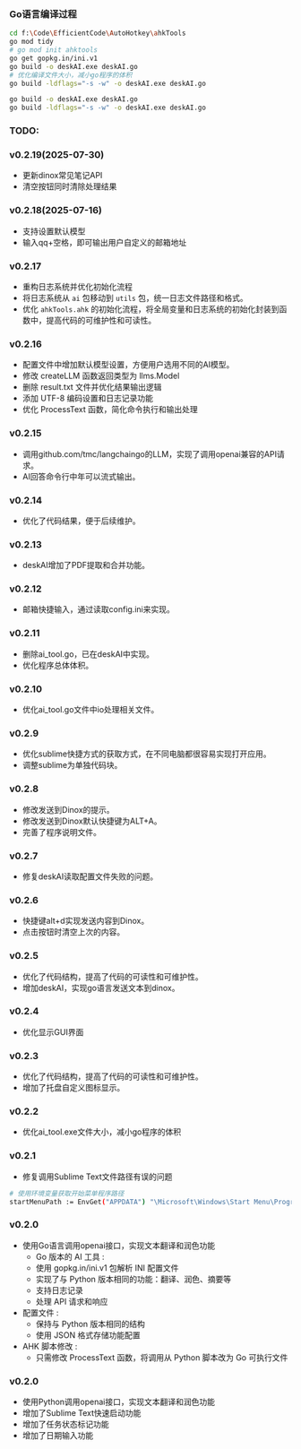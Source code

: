 ### Go语言编译过程
```bash
cd f:\Code\EfficientCode\AutoHotkey\ahkTools
go mod tidy
# go mod init ahktools
go get gopkg.in/ini.v1
go build -o deskAI.exe deskAI.go
# 优化编译文件大小，减小go程序的体积
go build -ldflags="-s -w" -o deskAI.exe deskAI.go 

go build -o deskAI.exe deskAI.go
go build -ldflags="-s -w" -o deskAI.exe deskAI.go
```


### TODO:

### v0.2.19(2025-07-30)
- 更新dinox常见笔记API
- 清空按钮同时清除处理结果

### v0.2.18(2025-07-16)
- 支持设置默认模型
- 输入qq+空格，即可输出用户自定义的邮箱地址

### v0.2.17
- 重构日志系统并优化初始化流程
- 将日志系统从 `ai` 包移动到 `utils` 包，统一日志文件路径和格式。
- 优化 `ahkTools.ahk` 的初始化流程，将全局变量和日志系统的初始化封装到函数中，提高代码的可维护性和可读性。

### v0.2.16
- 配置文件中增加默认模型设置，方便用户选用不同的AI模型。
- 修改 createLLM 函数返回类型为 llms.Model
- 删除 result.txt 文件并优化结果输出逻辑
- 添加 UTF-8 编码设置和日志记录功能
- 优化 ProcessText 函数，简化命令执行和输出处理

### v0.2.15
- 调用github.com/tmc/langchaingo的LLM，实现了调用openai兼容的API请求。
- AI回答命令行中年可以流式输出。

### v0.2.14
- 优化了代码结果，便于后续维护。

### v0.2.13
- deskAI增加了PDF提取和合并功能。

### v0.2.12
- 邮箱快捷输入，通过读取config.ini来实现。

### v0.2.11
- 删除ai_tool.go，已在deskAI中实现。
- 优化程序总体体积。

### v0.2.10
- 优化ai_tool.go文件中io处理相关文件。

### v0.2.9
- 优化sublime快捷方式的获取方式，在不同电脑都很容易实现打开应用。
- 调整sublime为单独代码块。

### v0.2.8
- 修改发送到Dinox的提示。
- 修改发送到Dinox默认快捷键为ALT+A。
- 完善了程序说明文件。

### v0.2.7
- 修复deskAI读取配置文件失败的问题。

### v0.2.6
- 快捷键alt+d实现发送内容到Dinox。
- 点击按钮时清空上次的内容。

### v0.2.5
- 优化了代码结构，提高了代码的可读性和可维护性。
- 增加deskAI，实现go语言发送文本到dinox。

### v0.2.4
- 优化显示GUI界面

### v0.2.3
- 优化了代码结构，提高了代码的可读性和可维护性。
- 增加了托盘自定义图标显示。

### v0.2.2
- 优化ai_tool.exe文件大小，减小go程序的体积

### v0.2.1
- 修复调用Sublime Text文件路径有误的问题
```bash
# 使用环境变量获取开始菜单程序路径
startMenuPath := EnvGet("APPDATA") "\Microsoft\Windows\Start Menu\Programs\Sublime Text.lnk"
```

### v0.2.0
- 使用Go语言调用openai接口，实现文本翻译和润色功能
    - Go 版本的 AI 工具 :
    - 使用 gopkg.in/ini.v1 包解析 INI 配置文件
    - 实现了与 Python 版本相同的功能：翻译、润色、摘要等
    - 支持日志记录
    - 处理 API 请求和响应
- 配置文件 :
    - 保持与 Python 版本相同的结构
    - 使用 JSON 格式存储功能配置
- AHK 脚本修改 :
    - 只需修改 ProcessText 函数，将调用从 Python 脚本改为 Go 可执行文件

### v0.2.0
- 使用Python调用openai接口，实现文本翻译和润色功能
- 增加了Sublime Text快速启动功能
- 增加了任务状态标记功能
- 增加了日期输入功能